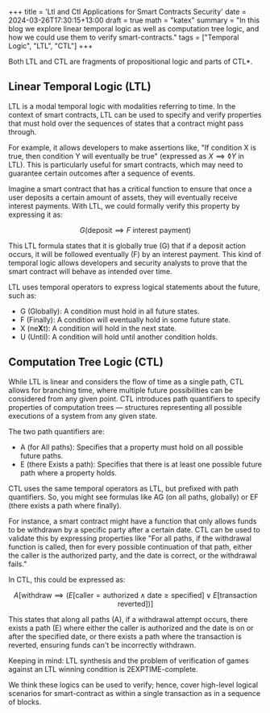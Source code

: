 +++
title = 'Ltl and Ctl Applications for Smart Contracts Security'
date = 2024-03-26T17:30:15+13:00
draft = true
math = "katex"
summary = "In this blog we explore linear temporal logic as well as computation tree logic, and how we could use them to verify smart-contracts."
tags = ["Temporal Logic", "LTL", "CTL"]
+++


Both LTL and CTL are fragments of propositional logic and parts of CTL*.

## Linear Temporal Logic (LTL)

LTL is a modal temporal logic with modalities referring to time. In the context of smart contracts, LTL can be used to specify and verify properties that must hold over the sequences of states that a contract might pass through.

For example, it allows developers to make assertions like, "If condition X is true, then condition Y will eventually be true" (expressed as $X \implies \lozenge Y$ in LTL). This is particularly useful for smart contracts, which may need to guarantee certain outcomes after a sequence of events.

Imagine a smart contract that has a critical function to ensure that once a user deposits a certain amount of assets, they will eventually receive interest payments. With LTL, we could formally verify this property by expressing it as:

$$
G(\text{deposit} \implies F\text{ interest payment})
$$


This LTL formula states that it is globally true (G) that if a deposit action occurs, it will be followed eventually (F) by an interest payment. This kind of temporal logic allows developers and security analysts to prove that the smart contract will behave as intended over time.

LTL uses temporal operators to express logical statements about the future, such as:
- G (Globally): A condition must hold in all future states.
- F (Finally): A condition will eventually hold in some future state.
- X (ne**X**t): A condition will hold in the next state.
- U (Until): A condition will hold until another condition holds.

## Computation Tree Logic (CTL)

While LTL is linear and considers the flow of time as a single path, CTL allows for branching time, where multiple future possibilities can be considered from any given point. CTL introduces path quantifiers to specify properties of computation trees — structures representing all possible executions of a system from any given state.

The two path quantifiers are:
- A (for All paths): Specifies that a property must hold on all possible future paths.
- E (there Exists a path): Specifies that there is at least one possible future path where a property holds.

CTL uses the same temporal operators as LTL, but prefixed with path quantifiers. So, you might see formulas like AG (on all paths, globally) or EF (there exists a path where finally).

For instance, a smart contract might have a function that only allows funds to be withdrawn by a specific party after a certain date. CTL can be used to validate this by expressing properties like "For all paths, if the withdrawal function is called, then for every possible continuation of that path, either the caller is the authorized party, and the date is correct, or the withdrawal fails."

In CTL, this could be expressed as:

$$
A[\text{withdraw} \implies (E[\text{caller} = \text{authorized} \land \text{date} \geq \text{specified}] \lor E[\text{transaction reverted}])]
$$

This states that along all paths (A), if a withdrawal attempt occurs, there exists a path (E) where either the caller is authorized and the date is on or after the specified date, or there exists a path where the transaction is reverted, ensuring funds can't be incorrectly withdrawn.

Keeping in mind: LTL synthesis and the problem of verification of games against an LTL winning condition is 2EXPTIME-complete.

We think these logics can be used to verify; hence, cover high-level logical scenarios for smart-contract as within a single transaction as in a sequence of blocks.

